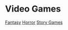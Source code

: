 # Video Games
[Fantasy](fantasy/fent.md) [Horror](horrorfile.md) [Story Games](storygame/story.md)

